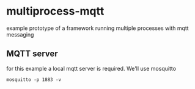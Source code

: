 # multiprocess-mqtt
example prototype of a framework running multiple processes with mqtt messaging 


## MQTT server

for this example a local mqtt server is required. We'll use mosquitto

`mosquitto -p 1883 -v`
